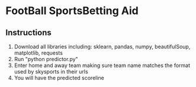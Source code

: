 # FootBall SportsBetting Aid

## Instructions
1. Download all libraries including: sklearn, pandas, numpy, beautifulSoup, matplotlib, requests
2. Run "python predictor.py"
3. Enter home and away team making sure team name matches the format used by skysports in their urls
4. You will have the predicted scoreline
